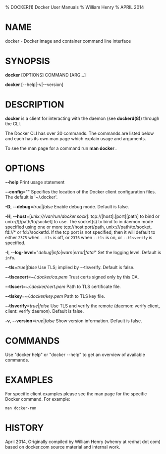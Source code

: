 % DOCKER(1) Docker User Manuals
% William Henry
% APRIL 2014
# NAME
docker \- Docker image and container command line interface

# SYNOPSIS
**docker** [OPTIONS] COMMAND [ARG...]

**docker** [--help|-v|--version]

# DESCRIPTION
**docker** is a client for interacting with the daemon (see **dockerd(8)**) through the CLI.

The Docker CLI has over 30 commands. The commands are listed below and each has
its own man page which explain usage and arguments.

To see the man page for a command run **man docker <command>**.

# OPTIONS
**--help**
  Print usage statement

**--config**=""
  Specifies the location of the Docker client configuration files. The default is '~/.docker'.

**-D**, **--debug**=*true*|*false*
  Enable debug mode. Default is false.

**-H**, **--host**=[*unix:///var/run/docker.sock*]: tcp://[host]:[port][path] to bind or
unix://[/path/to/socket] to use.
  The socket(s) to bind to in daemon mode specified using one or more
  tcp://host:port/path, unix:///path/to/socket, fd://* or fd://socketfd.
  If the tcp port is not specified, then it will default to either `2375` when
  `--tls` is off, or `2376` when `--tls` is on, or `--tlsverify` is specified.

**-l**, **--log-level**="*debug*|*info*|*warn*|*error*|*fatal*"
  Set the logging level. Default is `info`.

**--tls**=*true*|*false*
  Use TLS; implied by --tlsverify. Default is false.

**--tlscacert**=*~/.docker/ca.pem*
  Trust certs signed only by this CA.

**--tlscert**=*~/.docker/cert.pem*
  Path to TLS certificate file.

**--tlskey**=*~/.docker/key.pem*
  Path to TLS key file.

**--tlsverify**=*true*|*false*
  Use TLS and verify the remote (daemon: verify client, client: verify daemon).
  Default is false.

**-v**, **--version**=*true*|*false*
  Show version information. Default is false.

# COMMANDS

Use "docker help" or "docker --help" to get an overview of available commands.

# EXAMPLES
For specific client examples please see the man page for the specific Docker
command. For example:

    man docker-run

# HISTORY
April 2014, Originally compiled by William Henry (whenry at redhat dot com) based on docker.com source material and internal work.
